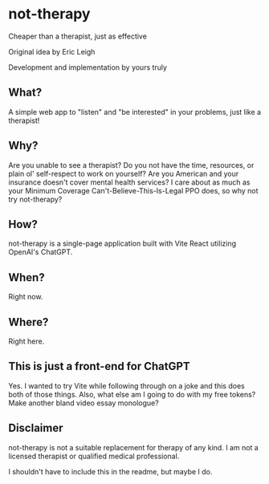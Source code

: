 # **not-therapy**

Cheaper than a therapist, just as effective

Original idea by Eric Leigh

Development and implementation by yours truly

## **What?**
A simple web app to "listen" and "be interested" in your problems, just like a therapist!

## **Why?**
Are you unable to see a therapist? Do you not have the time, resources, or plain ol' self-respect to work on yourself? Are you American and your insurance doesn't cover mental health services? I care about as much as your Minimum Coverage Can't-Believe-This-Is-Legal PPO does, so why not try not-therapy?

## **How?**
not-therapy is a single-page application built with Vite React utilizing OpenAI's ChatGPT.

## **When?**
Right now.

## **Where?**
Right here.

## **This is just a front-end for ChatGPT**
Yes. I wanted to try Vite while following through on a joke and this does both of those things. Also, what else am I going to do with my free tokens? Make another bland video essay monologue?

## **Disclaimer**
not-therapy is not a suitable replacement for therapy of any kind. I am not a licensed therapist or qualified medical professional. 

I shouldn't have to include this in the readme, but maybe I do.